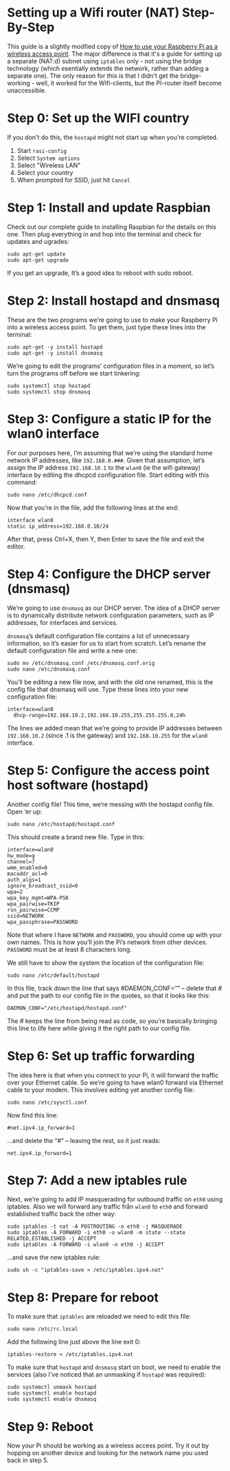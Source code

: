 # Setting up a Wifi router (NAT) Step-By-Step

This guide is a slightly modfied copy of [How to use your Raspberry Pi as a wireless access point](https://thepi.io/how-to-use-your-raspberry-pi-as-a-wireless-access-point/). The major difference is that it's a guide for setting up a separate (NAT:d) subnet using `iptables` only - not using the bridge technology (which esentially extends the network, rather than adding a separate one). The only reason for this is that I didn't get the bridge-working - well, it worked for the Wifi-clients, but the PI-router itself become unaccessible.

# Step 0: Set up the WIFI country

If you don't do this, the `hostapd` might not start up when you're completed.

1. Start `rasi-config`
2. Select `System options`
3. Select "Wireless LAN"
4. Select your country
5. When prompted for SSID, just hit `Cancel`

# Step 1: Install and update Raspbian
Check out our complete guide to installing Raspbian for the details on this one. Then plug everything in and hop into the terminal and check for updates and ugrades:

````
sudo apt-get update
sudo apt-get upgrade
````

If you get an upgrade, It’s a good idea to reboot with sudo reboot.

# Step 2: Install hostapd and dnsmasq
These are the two programs we’re going to use to make your Raspberry Pi into a wireless access point. To get them, just type these lines into the terminal:

````
sudo apt-get -y install hostapd
sudo apt-get -y install dnsmasq
````

We’re going to edit the programs’ configuration files in a moment, so let’s turn the programs off
before we start tinkering:

````
sudo systemctl stop hostapd
sudo systemctl stop dnsmasq
````

# Step 3: Configure a static IP for the wlan0 interface

For our purposes here, I’m assuming that we’re using the standard home network IP addresses, like `192.168.0.###`. Given that assumption, let’s assign the IP address `192.168.10.1` to the `wlan0` (ie the wifi gateway) interface by editing the dhcpcd configuration file. Start editing with this command:

````
sudo nano /etc/dhcpcd.conf
````

Now that you’re in the file, add the following lines at the end:

````
interface wlan0
static ip_address=192.168.0.10/24
````

After that, press Ctrl+X, then Y, then Enter to save the file and exit the editor.

# Step 4: Configure the DHCP server (dnsmasq)

We’re going to use `dnsmasq` as our DHCP server. The idea of a DHCP server is to
dynamically distribute network configuration parameters, such as IP addresses, for
interfaces and services.

`dnsmasq`’s default configuration file contains a lot of unnecessary information, so
it’s easier for us to start from scratch. Let’s rename the default configuration file and
write a new one:

````
sudo mv /etc/dnsmasq.conf /etc/dnsmasq.conf.orig
sudo nano /etc/dnsmasq.conf
````

You’ll be editing a new file now, and with the old one renamed, this is the config file that dnsmasq will use. Type these lines into your new configuration file:

````
interface=wlan0
  dhcp-range=192.168.10.2,192.168.10.255,255.255.255.0,24h
````  
  
The lines we added mean that we’re going to provide IP addresses between `192.168.10.2` (since .1 is the gateway) and `192.168.10.255` for the `wlan0` interface.

# Step 5: Configure the access point host software (hostapd)

Another config file! This time, we’re messing with the hostapd config file. Open ‘er up:

````
sudo nano /etc/hostapd/hostapd.conf
````

This should create a brand new file. Type in this:

````
interface=wlan0
hw_mode=g
channel=7
wmm_enabled=0
macaddr_acl=0
auth_algs=1
ignore_broadcast_ssid=0
wpa=2
wpa_key_mgmt=WPA-PSK
wpa_pairwise=TKIP
rsn_pairwise=CCMP
ssid=NETWORK
wpa_passphrase=PASSWORD
````

Note that where I have `NETWORK` and `PASSWORD`, you should come up with your own names. This is how you’ll join the Pi’s network from other devices. `PASSWORD` must be at least 8 characters long.

We still have to show the system the location of the configuration file:

````
sudo nano /etc/default/hostapd
````

In this file, track down the line that says #DAEMON_CONF=”” – delete that # and put the path to our config file in the quotes, so that it looks like this:

````
DAEMON_CONF="/etc/hostapd/hostapd.conf"
````

The # keeps the line from being read as code, so you’re basically bringing this line to life here while giving it the right path to our config file.

# Step 6: Set up traffic forwarding
The idea here is that when you connect to your Pi, it will forward the traffic over your Ethernet cable. So we’re going to have wlan0 forward via Ethernet cable to your modem. This involves editing yet another config file:

````
sudo nano /etc/sysctl.conf
````

Now find this line:

````
#net.ipv4.ip_forward=1
````
…and delete the “#” – leaving the rest, so it just reads:

````
net.ipv4.ip_forward=1
````

# Step 7: Add a new iptables rule

Next, we’re going to add IP masquerading for outbound traffic on `eth0` using iptables. Also we will forward any traffic från `wlan0` to `eth0` and forward established traffic back the other way:

````
sudo iptables -t nat -A POSTROUTING -o eth0 -j MASQUERADE
sudo iptables -A FORWARD -i eth0 -o wlan0 -m state --state RELATED,ESTABLISHED -j ACCEPT
sudo iptables -A FORWARD -i wlan0 -o eth0 -j ACCEPT
````

...and save the new iptables rule:

````
sudo sh -c "iptables-save > /etc/iptables.ipv4.nat"
````

# Step 8: Prepare for reboot

To make sure that `iptables` are reloaded we need to edit this file:

````
sudo nano /etc/rc.local
````

Add the following line just above the line exit 0:

````
iptables-restore < /etc/iptables.ipv4.nat
````

To make sure that `hostapd` and `dnsmasq` start on boot, we need to enable the services (also I've noticed that an unmasking if `hostapd` was required):

````
sudo systemctl unmask hostapd
sudo systemctl enable hostapd
sudo systemctl enable dnsmasq
````

# Step 9: Reboot
Now your Pi should be working as a wireless access point. Try it out by hopping on another device and looking for the network name you used back in step 5.



